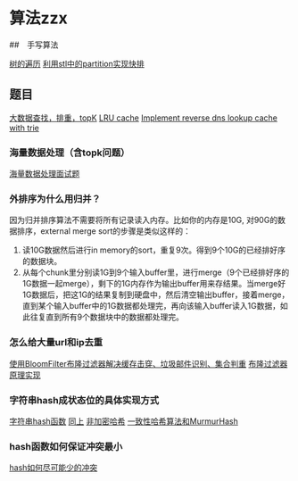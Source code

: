 # 算法zzx

##　手写算法

[树的遍历](https://www.cnblogs.com/dolphin0520/archive/2011/08/25/2153720.html)
[利用stl中的partition实现快排](https://zh.cppreference.com/w/cpp/algorithm/partition)

## 题目

[大数据查找，排重，topK](http://www.cnblogs.com/timchen5858/p/3652553.html?utm_source=tuicool&utm_medium=referral)
[LRU cache](https://www.geeksforgeeks.org/lru-cache-implementation/)
[Implement reverse dns lookup cache with trie](https://www.geeksforgeeks.org/implement-reverse-dns-look-cache/#_=_)

### 海量数据处理（含topk问题）

[海量数据处理面试题](http://www.cnblogs.com/timchen5858/p/3652553.html?utm_source=tuicool&utm_medium=referral)

### 外排序为什么用归并？

因为归并排序算法不需要将所有记录读入内存。比如你的内存是10G, 对90G的数据排序，external merge sort的步骤是类似这样的：

1. 读10G数据然后进行in memory的sort，重复9次。得到9个10G的已经排好序的数据块。
2. 从每个chunk里分别读1G到9个输入buffer里，进行merge（9个已经排好序的1G数据一起merge），剩下的1G内存作为输出buffer用来存结果。当merge好1G数据后，把这1G的结果复制到硬盘中，然后清空输出buffer，接着merge，直到某个输入buffer中的1G数据都处理完，再向该输入buffer读入1G数据，如此往复直到所有9个数据块中的数据都处理完。

### 怎么给大量url和ip去重

[使用BloomFilter布隆过滤器解决缓存击穿、垃圾邮件识别、集合判重](https://blog.csdn.net/tianyaleixiaowu/article/details/74721877)
[布隆过滤器原理实现](https://www.cnblogs.com/cpselvis/p/6265825.html)

### 字符串hash成状态位的具体实现方式

[字符串hash函数](https://blog.csdn.net/yl2isoft/article/details/16362479)
[同上](https://blog.csdn.net/github_35124642/article/details/51506386)
[非加密哈希](https://segmentfault.com/a/1190000010990136)
[一致性哈希算法和MurmurHash](http://eovie.cn/notes/%E4%B8%80%E8%87%B4%E6%80%A7%E5%93%88%E5%B8%8C%E7%AE%97%E6%B3%95%E5%92%8CMurmurHash)

### hash函数如何保证冲突最小

[hash如何尽可能少的冲突](https://www.zhihu.com/question/20507188)